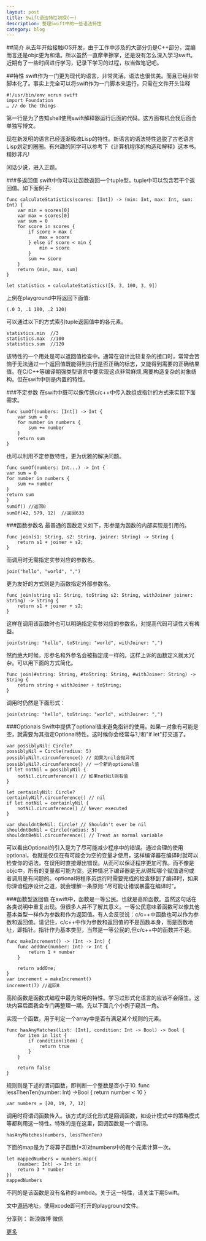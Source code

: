```yaml
---
layout: post
title: Swift语法特性初探(一)
description: 整理Swift中的一些语法特性
category: blog
---
```



##简介
从去年开始接触iOS开发，由于工作中涉及的大部分仍是C++部分，混编而言还是objc更为和谐。所以虽然一直摩拳擦掌，还是没有怎么深入学习swift。近期有了一些时间进行学习，记录下学习的过程，权当做笔记吧。

##特性
swift作为一门更为现代的语言，非常灵活。语法也很优美。而且已经非常脚本化了。事实上完全可以将swift作为一门脚本来运行，只需在文件开头注释

	#!/usr/bin/env xcrun swift
	import Foundation
	… // do the things

第一行是为了告知shell使用swift解释器运行后面的代码。这方面有机会我后面会单独写博文。

现在新发明的语言已经逐渐吸收Lisp的特性。新语言的语法特性逃脱了古老语言Lisp划定的圈圈。有兴趣的同学可以参考下《计算机程序的构造和解释》这本书。精妙非凡!

闲话少说，进入正题。


###多返回值
swift中你可以让函数返回一个tuple型。tuple中可以包含若干个返回值。如下面例子:

	func calculateStatistics(scores: [Int]) -> (min: Int, max: Int, sum: Int) {
	    var min = scores[0]
	    var max = scores[0]
	    var sum = 0	    
	    for score in scores {
	        if score > max {
	            max = score
	        } else if score < min {
	            min = score
	        }	        
	        sum += score
	    }	    
	    return (min, max, sum)
	}
	
	let statistics = calculateStatistics([5, 3, 100, 3, 9])
	
上例在playground中将返回下面值:
	
	(.0 3, .1 100, .2 120)
	
可以通过以下的方式索引tuple返回值中的各元素。

	statistics.min	//3
	statistics.max	//100
	statistics.sum	//120
	
该特性的一个用处是可以返回值检查中。通常在设计比较复杂的接口时，常常会苦恼于无法通过一个返回值既能得到执行是否正确的标志，又能得到需要的正确结果值。在C/C++等编译期强类型语言中要实现这点非常麻烦,需要构造复杂的对象结构。但在swift中则是内置的特性。

###不定参数
在swift中既可以像传统c/c++中传入数组或指针的方式来实现下面需求。

	func sumOf(numbers: [Int]) -> Int {
		var sum = 0
		for number in numbers {
			sum += number
		}
		return sum
	}

也可以利用不定参数特性，更为优雅的解决问题。

	func sumOf(numbers: Int...) -> Int {
    var sum = 0
    for number in numbers {
        sum += number
    }
    return sum
	}
	sumOf() //返回0
	sumOf(42, 579, 12)	//返回633
	
###函数参数名
最普通的函数定义如下，形参是为函数的内部实现是引用的。

	func join(s1: String, s2: String, joiner: String) -> String {
	    return s1 + joiner + s2;
	}

而调用时无需指定实参对应的参数名。
	
	join("hello", "world", ",")
	

更为友好的方式则是为函数指定外部参数名。
	
	func join(string s1: String, toString s2: String, withJoiner joiner: String) -> String {
	    return s1 + joiner + s2;
	}

这样在调用该函数时也可以明确指定实参对应的参数名，对提高代码可读性大有裨益。

	join(string: "hello", toString: "world", withJoiner: ",")
	
然而绝大时候，形参名和外参名会被指定成一样的。这样上诉的函数定义就太冗杂。可以用下面的方式简化。
	
	func join(#string: String, #toString: String, #withJoiner: String) -> String {
	    return string + withJoiner + toString;
	}

调用时仍然是下面形式：

	join(string: "hello", toString: "world", withJoiner: ",")
	

###Optionals
Swift中提供了optional值来避免指针的使用。如果一对象有可能是空，就需要为其指定Optional特性。这时候你会经常与?,!和"if let"打交道了。

	var possiblyNil: Circle?
	possiblyNil = Circle(radius: 5)
	possiblyNil!.circumference() // 如果为nil会抛异常
	possiblyNil?.circumference() // 一个新的optional值
	if let notNil = possiblyNil {
	    notNil.circumference() // 如果notNil则有值
	}
	 
	let certainlyNil: Circle?
	certainlyNil?.circumference() // nil
	if let notNil = certainlyNil {
	    notNil.circumference() // Never executed
	}
	 
	var shouldntBeNil: Circle! // Shouldn't ever be nil
	shouldntBeNil = Circle(radius: 5)
	shouldntBeNil.circumference() // Treat as normal variable

可以看出Optional的引入是为了尽可能减少程序中的错误。通过合理的使用optional，也就是仅仅在有可能会为空的变量才使用，这样编译器在编译时就可以检查你的语法，在误用时直接爆出错误。从而可以保证程序更加可靠。而不像是objc中，所有的变量都可能为空。这种情况下编译器是无从得知哪个赋值语句或者调用是有问题的。optional将程序员运行时需要完成的检查移到了编译时，如果你深谙程序设计之道，就会理解一条原则:"尽可能让错误暴露在编译时"。
	
###函数型返回值
在swift中，函数是一等公民。也就是高阶函数。虽然这句话在各类说明中重复出现。但很多人并不了解其意义。一等公民意味着函数可以像其他基本类型一样作为参数和作为返回值。有人会反驳说：c/c++中函数也可以作为参数和返回值。请记住，c/c++中作为参数和返回值的不是函数本身，而是函数地址，即指针。指针作为基本类型，当然是一等公民的,但c/c++中的函数并不是。

	func makeIncrement() -> (Int -> Int) {
	    func addOne(number: Int) -> Int {
	        return 1 + number
	    }
    
    	return addOne;
	}
	var increment = makeIncrement()
	increment(7) //返回8
	

高阶函数是函数式编程中最为常用的特性。学习过形式化语言的应该不会陌生。这块内容后面我会专门再整理一期。先以下面几个小例子窥其一角。
	
实现一个函数，用于判定一个array中是否有满足某个规则的元素。
	
	func hasAnyMatches(list: [Int], condition: Int -> Bool) -> Bool {
	    for item in list {
	        if condition(item) {
	            return true
	        }
	    }
    
    	return false
	}
	
规则则是下述的谓词函数，即判断一个整数是否小于10.
	func lessThenTen(number: Int) ->Bool {
    	return number < 10
	}
	
	var numbers = [20, 19, 7, 12]
	
调用时将谓词函数传入。该方式的泛化形式是回调函数，如设计模式中的策略模式等都利用这一特性。特殊的是在这里，回调函数是一个谓词。

	hasAnyMatches(numbers, lessThenTen)
	
	
下面的map是为了将算子函数(*3)对numbers中的每个元素计算一次。

	let mappedNumbers = numbers.map({
	    (number: Int) -> Int in
	    return 3 * number
	})
	mappedNumbers

不同的是该函数是没有名称的lambda。关于这一特性，请关注下期Swift。	

文中[源码]地址，使用xcode即可打开的playground文件。
	
[源码]: https://github.com/feimengspirit/swift-learning

<div id="ckepop">
<span class="jiathis_txt">分享到：</span>
<a class="jiathis_button_tsina">新浪微博</a>
<a class="jiathis_button_weixin">微信</a>

<a href="http://www.jiathis.com/share" class="jiathis jiathis_txt jiathis_separator jtico jtico_jiathis" target="_blank">更多</a>
<a class="jiathis_counter_style"></a>
</div>
<script type="text/javascript" src="http://v2.jiathis.com/code/jia.js" charset="utf-8"></script>